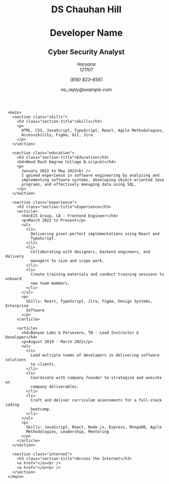 <body>
     <header>
       <h1>DS Chauhan Hill</h1>
       <h1>Developer Name</h1>
       <h2>Cyber Security Analyst</h2>
       <div class="contact-info">
         <address>
           Haryana<br />
           121107
           <p>(816) 823-6561</p>
           <p>no_reply@example.com</p>
         </address>
       </div>
     </header>
 
     <main>
       <section class="skills">
         <h3 class="section-title">Skills</h3>
         <p>
           HTML, CSS, JavaScript, TypeScript, React, Agile Methodologies,
           Accessibility, Figma, Git, Jira
         </p>
       </section>
 
       <section class="education">
         <h3 class="section-title">Education</h3>
         <h4>Wood Rock Degree Collage B.sc(pcm)</h4>
         <p>
           January 2022 to May 2023<br />
           I gained experience in software engineering by analyzing and
           implementing software systems, developing object-oriented Java
           programs, and effectively managing data using SQL.
         </p>
       </section>
 
       <section class="experience">
         <h3 class="section-title">Experience</h3>
         <article>
           <h4>EIS Group, CA - Frontend Engineer</h4>
           <p>March 2022 to Present</p>
           <ul>
             <li>
               Delivering pixel-perfect implementations using React and
               TypeScript.
             </li>
             <li>
               Collaborating with designers, backend engineers, and delivery
               managers to size and scope work.
             </li>
             <li>
               Create training materials and conduct training sessions to onboard
               new team members.
             </li>
           </ul>
           <p>
             Skills: React, TypeScript, Jira, Figma, Design Systems, Enterprise
             Software
           </p>
         </article>
 
         <article>
           <h4>Banyan Labs & Persevere, TN - Lead Instructor & Developer</h4>
           <p>August 2019 - March 2022</p>
           <ul>
             <li>
               Lead multiple teams of developers in delivering software solutions
               to clients.
             </li>
             <li>
               Coordinate with company founder to strategize and execute on
               company deliverables.
             </li>
             <li>
               Craft and deliver curriculum assessments for a full-stack coding
               bootcamp.
             </li>
           </ul>
           <p>
             Skills: JavaScript, React, Node.js, Express, MongoDB, Agile
             Methodologies, Leadership, Mentoring
           </p>
         </article>
       </section>
 
       <section class="internet">
         <h3 class="section-title">Across the Internet</h3>
         <a href="</a><br />
         <a href="</a><br />
       </section>
     </main>
   </body>
